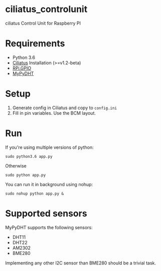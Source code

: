 # ciliatus_controlunit
ciliatus Control Unit for Raspberry PI

# Requirements

* Python 3.6
* [Ciliatus](https://github.com/matthenning/ciliatus) Installation (>=v1.2-beta)
* [RPi.GPIO](https://pypi.python.org/pypi/RPi.GPIO)
* [MyPyDHT](https://github.com/freedom27/MyPyDHT)

# Setup

1. Generate config in Ciliatus and copy to `config.ini`
2. Fill in pin variables. Use the BCM layout.

# Run

If you're using multiple versions of python:

`sudo python3.6 app.py`

Otherwise

`sudo python app.py`

You can run it in background using nohup:

`sudo nohup python app.py &`

# Supported sensors

MyPyDHT supports the following sensors:

* DHT11
* DHT22
* AM2302
* BME280

Implementing any other I2C sensor than BME280 should be a trivial task.
